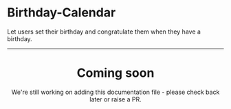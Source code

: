 # Birthday-Calendar

Let users set their birthday and congratulate them when they have a birthday.

---
<center><h1>Coming soon</h1></center>
<center>We're still working on adding this documentation file - please check back later or raise a PR.</center>